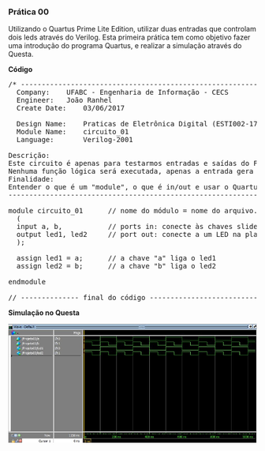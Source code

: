 <h3>Prática 00</h3>

Utilizando o Quartus Prime Lite Edition, utilizar duas entradas que controlam dois leds através do Verilog. Esta primeira prática tem como objetivo fazer uma introdução do programa Quartus, e realizar a simulação através do Questa.

<b>Código</b>
<pre>
/* ----------------------------------------------------------------------------
  Company:    UFABC - Engenharia de Informação - CECS
  Engineer:   João Ranhel  
  Create Date:    03/06/2017 
  
  Design Name:    Praticas de Eletrônica Digital (ESTI002-17)
  Module Name:    circuito_01
  Language:       Verilog-2001
  
Descrição: 
Este circuito é apenas para testarmos entradas e saídas do FPGA.
Nenhuma função lógica será executada, apenas a entrada gera uma saída!
Finalidade:
Entender o que é um "module", o que é in/out e usar o Quartus / Pin-Planner
-----------------------------------------------------------------------------*/

module circuito_01      // nome do módulo = nome do arquivo.v
  (
  input a, b,           // ports in: conecte às chaves sliders
  output led1, led2     // port out: conecte a um LED na placa!
  );
  
  assign led1 = a;      // a chave "a" liga o led1
  assign led2 = b;      // a chave "b" liga o led2
    
endmodule
  
// -------------- final do código --------------------------
</pre>

<b>Simulação no Questa</b>
<p>
<img src="https://github.com/mitoedson/eletronicadigital/blob/Labs/Clipboard01.jpg">


